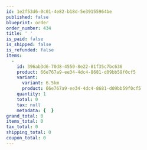```yaml
---
id: 1e2f53d6-0c01-4e82-b18d-5e39155964be
published: false
blueprint: order
order_number: 434
title: ' '
is_paid: false
is_shipped: false
is_refunded: false
items:
  -
    id: 396ab3d6-70d8-4550-8e22-81f35c7bc636
    product: 66e767a9-ee34-4dc4-8681-d09bb59f0cf5
    variant:
      variant: 6.5km
      product: 66e767a9-ee34-4dc4-8681-d09bb59f0cf5
    quantity: 1
    total: 0
    tax: null
    metadata: {  }
grand_total: 0
items_total: 0
tax_total: 0
shipping_total: 0
coupon_total: 0
---
```

